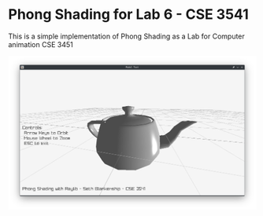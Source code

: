 # Phong Shading for Lab 6 - CSE 3541

This is a simple implementation of Phong Shading as a Lab for Computer animation CSE 3451

![Teapot Demo](./photos/Demo.png)

